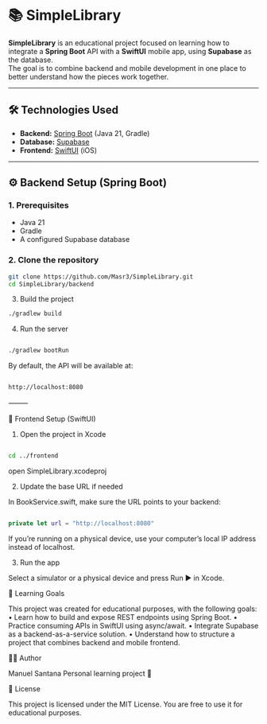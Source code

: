 # 📚 SimpleLibrary

**SimpleLibrary** is an educational project focused on learning how to integrate a **Spring Boot** API with a **SwiftUI** mobile app, using **Supabase** as the database.  
The goal is to combine backend and mobile development in one place to better understand how the pieces work together.

---

## 🛠️ Technologies Used

- **Backend:** [Spring Boot](https://spring.io/projects/spring-boot) (Java 21, Gradle)  
- **Database:** [Supabase](https://supabase.com/)  
- **Frontend:** [SwiftUI](https://developer.apple.com/xcode/swiftui/) (iOS)  

---

## ⚙️ Backend Setup (Spring Boot)

### 1. Prerequisites
- Java 21
- Gradle
- A configured Supabase database

### 2. Clone the repository

```bash
git clone https://github.com/Masr3/SimpleLibrary.git
cd SimpleLibrary/backend
```

3. Build the project

   
```bash
./gradlew build
```

4. Run the server

```bash

./gradlew bootRun
```

By default, the API will be available at:

```bash

http://localhost:8080

```


⸻

📱 Frontend Setup (SwiftUI)

1. Open the project in Xcode

```bash

cd ../frontend
```

open SimpleLibrary.xcodeproj



2. Update the base URL if needed

In BookService.swift, make sure the URL points to your backend:

```swift

private let url = "http://localhost:8080"
```

If you’re running on a physical device, use your computer’s local IP address instead of localhost.

3. Run the app

Select a simulator or a physical device and press Run ▶ in Xcode.



🧠 Learning Goals

This project was created for educational purposes, with the following goals:
	•	Learn how to build and expose REST endpoints using Spring Boot.
	•	Practice consuming APIs in SwiftUI using async/await.
	•	Integrate Supabase as a backend-as-a-service solution.
	•	Understand how to structure a project that combines backend and mobile frontend.



🧑‍💻 Author

Manuel Santana
Personal learning project 🌱


📝 License

This project is licensed under the MIT License.
You are free to use it for educational purposes.
